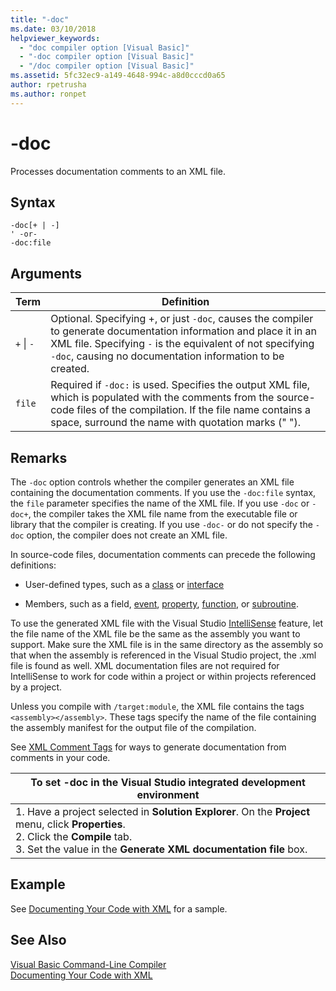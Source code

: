 ```yaml
---
title: "-doc"
ms.date: 03/10/2018
helpviewer_keywords: 
  - "doc compiler option [Visual Basic]"
  - "-doc compiler option [Visual Basic]"
  - "/doc compiler option [Visual Basic]"
ms.assetid: 5fc32ec9-a149-4648-994c-a8d0cccd0a65
author: rpetrusha
ms.author: ronpet
---
```

# -doc
Processes documentation comments to an XML file.  
  
## Syntax  
  
```  
-doc[+ | -]  
' -or-  
-doc:file  
```  
  
## Arguments  
  
|Term|Definition|  
|---|---|  
|`+` &#124; `-`|Optional. Specifying +, or just `-doc`, causes the compiler to generate documentation information and place it in an XML file. Specifying `-` is the equivalent of not specifying `-doc`, causing no documentation information to be created.|  
|`file`|Required if `-doc:` is used. Specifies the output XML file, which is populated with the comments from the source-code files of the compilation. If the file name contains a space, surround the name with quotation marks (" ").|  
  
## Remarks  
 The `-doc` option controls whether the compiler generates an XML file containing the documentation comments. If you use the `-doc:file` syntax, the `file` parameter specifies the name of the XML file. If you use `-doc` or `-doc+`, the compiler takes the XML file name from the executable file or library that the compiler is creating. If you use `-doc-` or do not specify the `-doc` option, the compiler does not create an XML file.  
  
 In source-code files, documentation comments can precede the following definitions:  
  
-   User-defined types, such as a [class](../../../visual-basic/language-reference/statements/class-statement.md) or [interface](../../../visual-basic/language-reference/statements/interface-statement.md)  
  
-   Members, such as a field, [event](../../../visual-basic/language-reference/statements/event-statement.md), [property](../../../visual-basic/language-reference/statements/property-statement.md), [function](../../../visual-basic/language-reference/statements/function-statement.md), or [subroutine](../../../visual-basic/language-reference/statements/sub-statement.md).  
  
 To use the generated XML file with the Visual Studio [IntelliSense](/visualstudio/ide/using-intellisense) feature, let the file name of the XML file be the same as the assembly you want to support. Make sure the XML file is in the same directory as the assembly so that when the assembly is referenced in the Visual Studio project, the .xml file is found as well. XML documentation files are not required for IntelliSense to work for code within a project or within projects referenced by a project.  
  
 Unless you compile with `/target:module`, the XML file contains the tags `<assembly></assembly>`. These tags specify the name of the file containing the assembly manifest for the output file of the compilation.  
  
 See [XML Comment Tags](../../../visual-basic/language-reference/xmldoc/index.md) for ways to generate documentation from comments in your code.  
  
|To set -doc in the Visual Studio integrated development environment|  
|---|  
|1.  Have a project selected in **Solution Explorer**. On the **Project** menu, click **Properties**. <br />2.  Click the **Compile** tab.<br />3.  Set the value in the **Generate XML documentation file** box.|  
  
## Example  
 See [Documenting Your Code with XML](../../../visual-basic/programming-guide/program-structure/documenting-your-code-with-xml.md) for a sample.  
  
## See Also  
 [Visual Basic Command-Line Compiler](../../../visual-basic/reference/command-line-compiler/index.md)  
 [Documenting Your Code with XML](../../../visual-basic/programming-guide/program-structure/documenting-your-code-with-xml.md)
